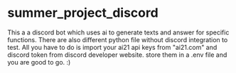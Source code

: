 # summer_project_discord
This a a discord bot which uses ai to generate texts and answer for specific functions.
There are also different python file without discord integration to test.
All you have to do is import your ai21 api keys from "ai21.com" and discord token from discord developer website.
store them in a .env file and you are good to go. :)


